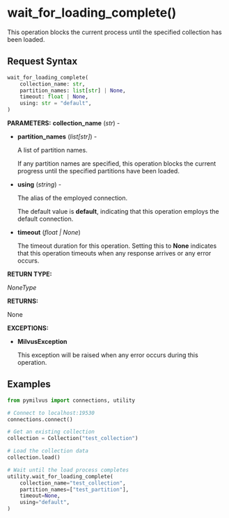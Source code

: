 
# wait_for_loading_complete()

This operation blocks the current process until the specified collection has been loaded.

## Request Syntax

```python
wait_for_loading_complete(
    collection_name: str,
    partition_names: list[str] | None,
    timeout: float | None,
    using: str = "default",
)
```

__PARAMETERS:__
__collection_name__ (_str_) -

- __partition_names__ (_list[str]_) -

    A list of partition names.

    If any partition names are specified, this operation blocks the current progress until the specified partitions have been loaded.

- __using__ (_string_) - 

    The alias of the employed connection.

    The default value is __default__, indicating that this operation employs the default connection.

- __timeout__ (_float _|_ None_)  

    The timeout duration for this operation. Setting this to __None__ indicates that this operation timeouts when any response arrives or any error occurs.

__RETURN TYPE:__

_NoneType_

__RETURNS:__

None

__EXCEPTIONS:__

- __MilvusException__

    This exception will be raised when any error occurs during this operation.

## Examples

```python
from pymilvus import connections, utility

# Connect to localhost:19530
connections.connect()

# Get an existing collection
collection = Collection("test_collection")

# Load the collection data
collection.load()

# Wait until the load process completes
utility.wait_for_loading_complete(
    collection_name="test_collection",
    partition_names=["test_partition"],
    timeout=None,
    using="default",
)
```

